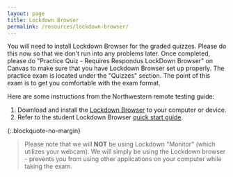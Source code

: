 ```yaml
---
layout: page
title: Lockdown Browser
permalink: /resources/lockdown-browser/
---
```



You will need to install Lockdown Browser for the graded quizzes.  Please do this now so that we don't run into any problems later. Once completed, please do "Practice Quiz - Requires Respondus LockDown Browser" on Canvas to make sure that you have Lockdown Browser set up properly. The practice exam is located under the "Quizzes" section. The point of this exam is to get you comfortable with the exam format. 

Here are some instructions from the Northwestern remote testing guide:

1. Download and install the <a target="_blank" href="http://www.respondus.com/lockdown/download.php?id=171646780">Lockdown Browser</a> to your computer or device.
2. Refer to the student Lockdown Browser <a target="_blank" href="http://www.respondus.com/downloads/RLDB-QuickStartGuide-Instructure-Student.pdf">quick start guide</a>.

{:.blockquote-no-margin}
> Please note that we will **NOT** be using Lockdown "Monitor" (which utilizes your webcam). We will simply be using the Lockdown browser - prevents you from using other applications on your computer while taking the exam.  